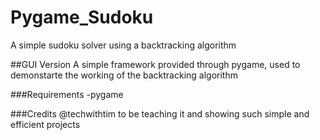 # Pygame_Sudoku
A simple sudoku solver using a backtracking algorithm

##GUI Version
A simple framework provided through pygame, used to demonstarte the working of the backtracking algorithm

###Requirements
-pygame

###Credits 
@techwithtim to be teaching it and showing such simple and efficient projects
